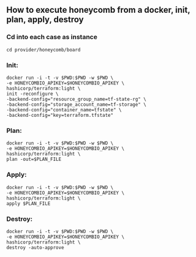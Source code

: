 ## How to execute honeycomb from a docker, init, plan, apply, destroy

### Cd into each case as instance
```shell
cd provider/honeycomb/board
```

### Init:
```shell
docker run -i -t -v $PWD:$PWD -w $PWD \
-e HONEYCOMBIO_APIKEY=$HONEYCOMBIO_APIKEY \
hashicorp/terraform:light \
init -reconfigure \
-backend-config="resource_group_name=tf-state-rg" \
-backend-config="storage_account_name=tf-storage" \
-backend-config="container_name=tfstate" \
-backend-config="key=terraform.tfstate"
```

### Plan:
```shell
docker run -i -t -v $PWD:$PWD -w $PWD \
-e HONEYCOMBIO_APIKEY=$HONEYCOMBIO_APIKEY \
hashicorp/terraform:light \
plan -out=$PLAN_FILE
```

### Apply:
```shell
docker run -i -t -v $PWD:$PWD -w $PWD \
-e HONEYCOMBIO_APIKEY=$HONEYCOMBIO_APIKEY \
hashicorp/terraform:light \
apply $PLAN_FILE
```

### Destroy:
```shell
docker run -i -t -v $PWD:$PWD -w $PWD \
-e HONEYCOMBIO_APIKEY=$HONEYCOMBIO_APIKEY \
hashicorp/terraform:light \
destroy -auto-approve
```